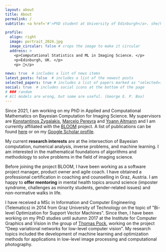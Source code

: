 ```yaml
---
layout: about
title: About
permalink: /
subtitle: <a href='#'>PhD student at University of Edinburgh</a>. she/her. Finishing soon! <a href="mailto:t.klatzer@sms.ed.ac.uk">E-mail</a> me if you want to chat.

profile:
  align: right
  image: portrait_2024.jpg
  image_circular: false # crops the image to make it circular
  address: >
    <p>Computational Statistics and ML in Imaging Science. </p>
    <p>Edinburgh, UK. </p>
    <p> 🌈</p>

news: true  # includes a list of news items
latest_posts: false  # includes a list of the newest posts
selected_papers: true # includes a list of papers marked as "selected={true}"
social: true  # includes social icons at the bottom of the page
# ### random
# All models are wrong, but some are useful. (George E. P. Box)
---
```


Since 2021, I am working on my PhD in Applied and Computational Mathematics on Bayesian Computation for Imaging Science. My supervisors are <a href="https://www.maths.ed.ac.uk/~kzygalak/">Konstantinos Zygalakis</a>, <a href="https://www.macs.hw.ac.uk/~mp71/about.html">Marcelo Pereyra</a> and <a href="https://researchportal.hw.ac.uk/en/persons/yoann-altmann">Yoann Altmann</a> and I am currently affiliated with the <a href="https://www.macs.hw.ac.uk/~mp71/bloom.html">BLOOM</a> project. A list of publications can be found <a href="https://teresa-klatzer.github.io/publications/">here</a> or on my <a href='https://scholar.google.at/citations?hl=de&user=9NuwsCgAAAAJ'> Google Scholar profile</a>.

My current **research interests** are at the intersection of Bayesian computation, numerical analysis, inverse problems, and machine learning. I am interested in the mathematical foundations of algorithms and methodology to solve problems in the field of imaging science.

Before joining the project BLOOM, I have been working as a software project manager, product owner and agile coach. I have obtained a professional certification in coaching and counselling in Graz, Austria. I am happy to **offer mentoring** in mental health topics around science (imposter syndrome, challenges as minority students, gender-related issues) and non-normative walks in life.

I have received a MSc in Information and Computer Engineering (Telematics) in 2014 from Graz University of Technology on the topic of "Bi-level Optimization for Support Vector Machines". Since then, I have been working on my PhD studies until autumn 2017 at the Institute for Computer Graphics and Vision in the group of <a href="https://www.tugraz.at/institute/icg/research/team-pock">Thomas Pock</a>, working on the project "Deep variational networks for low-level computer vision". My research topics included the development of machine learning and optimization methods for applications in low-level image processing and computational photography. 



